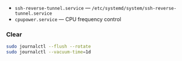 - `ssh-reverse-tunnel.service` — `/etc/systemd/system/ssh-reverse-tunnel.service`
- `cpupower.service` — CPU frequency control

### Clear

```sh
sudo journalctl --flush --rotate
sudo journalctl --vacuum-time=1d
```
